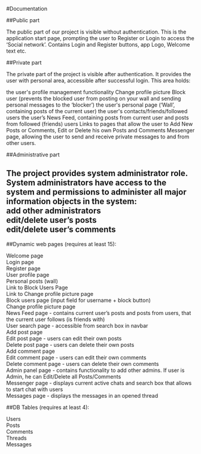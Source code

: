 #Documentation

##Public part

The public part of our project is visible without authentication. This is the application start page, prompting the user to Register or Login to access the ‘Social network’. Contains Login and Register buttons, app Logo, Welcome text etc.

##Private part

The private part of the project is visible after authentication. It provides the user with personal area, accessible after successful login. This area holds: 

the user's profile management functionality 
Change profile picture 
Block user (prevents the blocked user from posting on your wall and sending personal messages to the ‘blocker’) 
the user's personal page (‘Wall’, containing posts of the current user) 
the user's contacts/friends/followed users
the user’s News Feed, containing posts from current user and posts from followed (friends) users
Links to pages that allow the user to Add New Posts or Comments, Edit or Delete his own Posts and Comments
Messenger page, allowing the user to send and receive private messages to and from other users.

##Administrative part

The project provides system administrator role. System administrators have access to the system and permissions to administer all major information objects in the system:  
add other administrators  
edit/delete user’s posts  
edit/delete user’s comments  
---
##Dynamic web pages (requires at least 15):

Welcome page  
Login page  
Register page  
User profile page  
Personal posts (wall)  
Link to Block Users Page   
Link to Change profile picture page  
Block users page (input field for username + block button)  
Change profile picture page  
News Feed page - contains current user’s posts and posts from users, that the current user follows (is friends with)  
User search page - accessible from search box in navbar  
Add post page  
Edit post page - users can edit their own posts  
Delete post page - users can delete their own posts  
Add comment page  
Edit comment page - users can edit their own comments  
Delete comment page - users can delete their own comments  
Admin panel page - contains functionality to add other admins. If user is Admin, he can Edit/Delete all Posts/Comments  
Messenger page - displays current active chats and search box that allows to start chat with users  
Messages page - displays the messages in an opened thread  

##DB Tables (requires at least 4):

Users  
Posts  
Comments  
Threads  
Messages  
